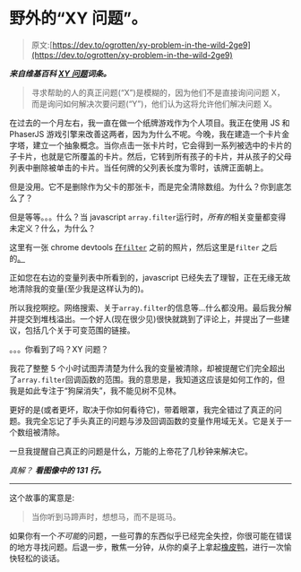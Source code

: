 # 野外的“XY 问题”。

> 原文:[https://dev.to/ogrotten/xy-problem-in-the-wild-2ge9](https://dev.to/ogrotten/xy-problem-in-the-wild-2ge9)

***来自维基百科 [XY 问题](https://en.wikipedia.org/wiki/XY_problem)词条。***

> 寻求帮助的人的真正问题(“X”)是模糊的，因为他们不是直接询问问题 X，而是询问如何解决次要问题(“Y”)，他们认为这将允许他们解决问题 X。

在过去的一个月左右，我一直在做一个纸牌游戏作为个人项目。我正在使用 JS 和 PhaserJS 游戏引擎来改善这两者，因为为什么不呢。今晚，我在建造一个卡片金字塔，建立一个抽象概念。当你点击一张卡片时，它会得到一系列被选中的卡片的子卡片，也就是它所覆盖的卡片。然后，它转到所有孩子的卡片，并从孩子的父母列表中删除被单击的卡片。当任何牌的父列表长度为零时，该牌正面朝上。

但是没用。它不是删除作为父卡的那张卡，而是完全清除数组。为什么？你到底怎么了？

但是等等。。。什么？当 javascript `array.filter`运行时，*所有的*相关变量都变得未定义？什么，为什么？

这里有一张 chrome devtools [在`filter`](https://i.imgur.com/c3iHyhv.png)
之前的照片，然后这里是`filter` 之后的[。](https://i.imgur.com/nwa6XQj.png)

正如您在右边的变量列表中所看到的，javascript 已经失去了理智，正在无缘无故地清除我的变量(至少我是这样认为的)。

所以我挖啊挖。网络搜索、关于`array.filter`的信息等...什么都没用。最后我分解并提交到堆栈溢出。一个好人(现在很少见)很快就跳到了评论上，并提出了一些建议，包括几个关于可变范围的链接。

。。。你看到了吗？XY 问题？

我花了整整 5 个小时试图弄清楚为什么我的变量被清除，却被提醒它们完全超出了`array.filter`回调函数的范围。我的意思是，我知道这应该是如何工作的，但我是如此专注于“狗屎消失”，我不能见树不见林。

更好的是(或者更坏，取决于你如何看待它)，带着眼罩，我完全错过了真正的问题。我完全忘记了手头真正的问题与涉及回调函数的变量作用域无关。它是关于一个数组被清除。

一旦我提醒自己真正的问题是什么，万能的上帝花了几秒钟来解决它。

*真解？* ***看图像中的 131 行。***

* * *

这个故事的寓意是:

> 当你听到马蹄声时，想想马，而不是斑马。

如果你有一个*不可能*的问题，一些可靠的东西似乎已经完全失控，你很可能在错误的地方寻找问题。后退一步，散焦一分钟，从你的桌子上拿起[橡皮鸭](https://rubberduckdebugging.com/)，进行一次愉快轻松的谈话。